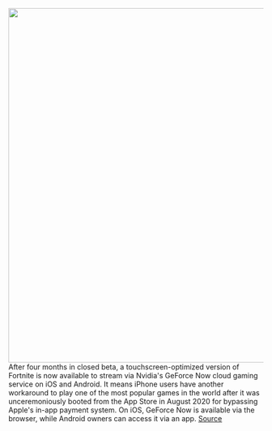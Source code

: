 <img src='https://cdn.vox-cdn.com/thumbor/DZqnZMIB4VB8deTtVRgffp1OcIs=/0x0:1706x1138/1200x800/filters:focal(949x475:1221x747)/cdn.vox-cdn.com/uploads/chorus_image/image/70887052/GFN_Thursday_May_19.0.jpg' width='700px' /><br/>
After four months in closed beta, a touchscreen-optimized version of Fortnite is now available to stream via Nvidia's GeForce Now cloud gaming service on iOS and Android. It means iPhone users have another workaround to play one of the most popular games in the world after it was unceremoniously booted from the App Store in August 2020 for bypassing Apple's in-app payment system. On iOS, GeForce Now is available via the browser, while Android owners can access it via an app.
<a href='https://www.theverge.com/2022/5/19/23128317/fortnite-nvidia-geforce-now-ios-android-cloud-gaming-streaming'> Source <a/>